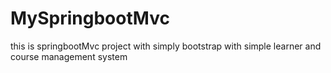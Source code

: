 # MySpringbootMvc
this is springbootMvc project with simply bootstrap with simple learner and course management system
